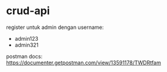 # crud-api

register untuk admin dengan username:
- admin123
- admin321

postman docs: https://documenter.getpostman.com/view/13591178/TWDRtfam